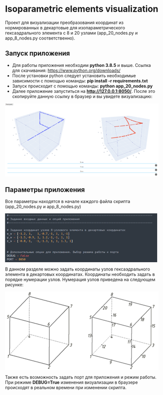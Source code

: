 # Isoparametric elements visualization
Проект для визуализации преобразования координат из нормированных в декартовые для изопараметрического гексаэдрального элемента с 8 и 20 узлами (app_20_nodes.py и app_8_nodes.py соответственно).

## Запуск приложения

* Для работы приложения необходим **python 3.8.5** и выше. Ссылка для скачивания: https://www.python.org/downloads/
* После установки python следует установить необходимые зависимости с помощью команды: **pip install -r requirements.txt**
* Запуск происходит с помощью команды: **python app_20_nodes.py**
* Далее приложение запуститься на **http://127.0.0.1:8050/**. После это скопируйте данную ссылку в браузер и вы увидете визуализацию:

<img src="/figures/fig1.PNG" width="800" align="center">

## Параметры приложения

Все параметры находятся в начале каждого файла скрипта (app_20_nodes.py и app_8_nodes.py)

<img src="/figures/fig2.PNG" width="500" align="center">

В данном разделе можно задать координаты узлов гексаэдрального элемента в декартовых координатах. Координаты необходить задать в порядке нумерации узлов. Нумерация узлов приведена на следующем рисунке:

<img src="/figures/fig3.PNG" width="700" align="center">

Также есть возможность задать порт для приложения и режим работы. При режиме **DEBUG=True** изменения визуализации в браузере происходят в реальном времени при изменении скрипта.